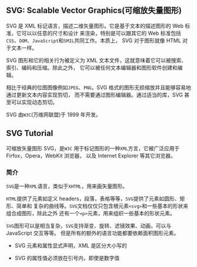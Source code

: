 ## SVG: Scalable Vector Graphics(可缩放失量图形)

SVG 是 XML 标记语言，描述二维矢量图形。它是基于文本的描述图形的 Web 标准，它可以以任意的尺寸和设计
来渲染，特别是可以跟其它的 Web 标准包括`CSS`、`DOM`、`JavaScript`和`SMIL`共同工作。本质上，
SVG 对于图形就像 HTML 对于文本一样。

SVG 图形和它的相关行为被定义为 XML 文本文件，这就意味着它可以被搜索、索引、编码和压缩。除此之外，
它可以被任何文本编辑器和图形软件创建和编辑。

相比于经典的位图图像例如`JPEG`、`PNG`，SVG 格式的图形无损缩放并且能够容易地通过更新文本内容实现剪切，
而不需要通过图形编辑器。通过适当的库，SVG 甚至可以实现动态剪切。

SVG 由`W3C`(万维网联盟)于 1999 年开发。

## SVG Tutorial

可缩放矢量图形 SVG，是`W3C` 用于标记图形的一种`XML`方言，它被广泛应用于 Firfox，Opera，WebKit 浏览器，
以及 Internet Explorer 等其它浏览器。

### 简介

`SVG`是一种`XML`语言，类似于`XHTML`，用来画矢量图形。

`HTML`提供了元素如定义 headers，段落，表格等等，`SVG`提供了元素如圆形、矩形、简单和
复杂的曲线等。`SVG`文档仅仅只包含根元素`<svg>`和一些基本的形状来组合成图形，除此之外
还有一个`<p>`元素，用来组织一些基本的形状元素。

`SVG`图形可以是相当复杂，`SVG`支持渐变、旋转、滤镜效果、动画，可以与 JavaScript 交互等等。
但是所有的额外的语言功能都要依赖面积图形元素。

- SVG 元素和属性显式声明，XML 是区分大小写的

- SVG 的属性值必须放在引号内，即使是数字值
